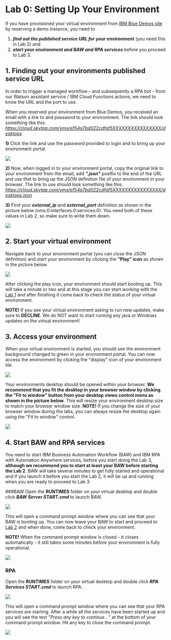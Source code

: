 # **Lab 0: Setting Up Your Environment**
If you have provisioned your virtual environment from [IBM Blue Demos site](https://bluedemos.com/show/3238) by reserving a demo instance, you need to
1. _**find out the published service URL for your environment**_ (you need this in Lab 2) and
2. _**start your environment and BAW and RPA services**_ before you proceed to Lab 3.

## 1. Finding out your environments published service URL
In order to trigger a managed workflow - and subsequently a RPA bot - from our Watson assistant service / IBM Cloud Functions actions, we need to know the URL and the port to use.

When you reserved your environment from Blue Demos, you received an email with a link to and password to your environment. The link should look something like this: _https://cloud.skytap.com/vms/ef54a7bd022cdfaf5XXXXXXXXXXXXXXXX/desktops_

**1)** Click the link and use the password provided to login and to bring up your environment portal.

![](./images/env_portal.png)

**2)** Now, when logged in to your environment portal, copy the original link to your environment from the email, add _**".json"**_ postfix to the end of the URL and use that to bring up the JSON definition file of your environment in your browser. The link to use should look something like this: _https://cloud.skytap.com/vms/ef54a7bd022cdfaf5XXXXXXXXXXXXXXXX/desktops.json_

**3)** Find your _**external_ip**_ and _**external_port**_ definition as shown in the picture below (vms:0:interfaces:0:services:0). You need both of these values in Lab 2, so make sure to write them down.

![](./images/env_json.png)

## 2. Start your virtual environment
Navigate back to your environment portal (you can close the JSON definition) and start your environment by clicking the **"Play" icon** as shown in the picture below.

![](./images/env_start.png)

After clicking the play icon, your environment should start booting up. This will take a minute or two and at this stage you can start working with the [Lab 1](../1-Basics) and after finishing it come back to check the status of your virtual environment.

**NOTE!** If you see your virtual environment asking to run new updates, make sure to **DECLINE**. We do NOT want to start running any java or Windows updates on the virtual environment!

## 3. Access your environment
When your virtual environment is started, you should see the environment background changed to green in your environment portal. You can now access the environment by clicking the "display" icon of your environment tile.

![](./images/env_started.png)

Your environments desktop should be opened within your browser. **We recommend that you fit the desktop in your browser window by clicking the "Fit to window" button from your desktop views control menu as shown in the picture below**. This will resize your environment desktop size to match your browser window size. **NOTE!** If you change the size of your browser window during the labs, you can always resize the desktop again using the "Fit to window" control.

![](./images/virtual_desktop.png)

## 4. Start BAW and RPA services
You need to start IBM Business Automation Workflow (BAW) and IBM RPA with Automation Anywhere services, before you start doing the Lab 3, **although we recommend you to start at least your BAW before starting the Lab 2**. BAW will take several minutes to get fully started and operational and if you launch it before you start the Lab 2, it will be up and running when you are ready to proceed to Lab 3.

###BAW
Open the **RUNTIMES** folder on your virtual desktop and double click _**BAW Server START.cmd**_ to launch BAW.

![](./images/baw_start.png)

This will open a command prompt window where you can see that your BAW is booting up. You can now leave your BAW to start and proceed to [Lab 2](../2-Functions) and when done, come back to check your environment.

**NOTE!** When the command prompt window is closed - it closes automatically - it still takes some minutes before your environment is fully operational.

![](./images/baw_start_cmd.png)

### RPA
Open the **RUNTIMES** folder on your virtual desktop and double click _**RPA Services START.cmd**_ to launch RPA.

![](./images/rpa_start.png)

This will open a command prompt window where you can see that your RPA services are starting. After a while all the services have been started up and you will see the text "_Press any key to continue..._" at the bottom of your command prompt window. Hit any key to close the command prompt.

![](./images/rpa_started.png)
